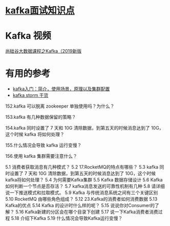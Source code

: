 
# [kafka面试知识点](https://github.com/stevenli91748/Message-Server-System/blob/master/Kafka/Interview/README.md)

# Kafka 视频

  [尚硅谷大数据课程之Kafka（2019新版](https://www.bilibili.com/video/av65544753/?spm_id_from=333.788.videocard.1)

# 有用的参考
* [kafka入门：简介，使用场景，原理以及集群配置](https://blog.csdn.net/dw147258dw/article/details/92958999)
* [kafka storm 干货](https://blog.csdn.net/qq_27384769/article/details/80113336)

152.kafka 可以脱离 zookeeper 单独使用吗？为什么？

153.kafka 有几种数据保留的策略？

154.kafka 同时设置了 7 天和 10G 清除数据，到第五天的时候消息达到了 10G，这个时候 kafka 将如何处理？

155.什么情况会导致 kafka 运行变慢？

156.使用 kafka 集群需要注意什么？

5.1 消费者获取消息有几种模式？ 
5.2 17.RocketMQ的特点有哪些？ 
5.3 kafka 同时设置了 7 天和 10G 清除数据，到第五天的时候消息达到了 10G，这个时候 kafka将如何处理？ 
5.4 为何需要Kafka集群
5.5 Kafka 数据存储设计 
5.6 Kafka如何判断一个节点是否存活？ 
5.7 kafka消息发送的可靠性机制有几种 
5.8 请详细说一下推送模式和拉取模式。 
5.9 Kafka 与传统消息系统之间有三个关键区别
5.10 RocketMQ 由哪些角色组成？ 
5.12 23.Kafka的消费者如何消费数据 
5.13 Kafka的优点 5.14 Kafka 的设计时什么样的呢？ 
5.15 说说你对Consumer的了解？ 
5.16 Kafka新建的分区会在哪个目录下创建
5.17 说一下Kafka消费者消费过程 
5.18 介绍下Kafka 
5.19 什么情况会导致Kafka运行变慢？
